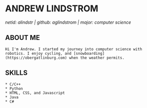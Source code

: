 # ANDREW LINDSTROM
_netid: alindstr | github: aglindstrom | major: computer science_

## ABOUT ME
    Hi I'm Andrew. I started my journey into computer science with robotics. I enjoy cycling, and [snowboarding](https://obergatlinburg.com) when the weather permits.

## SKILLS
    * C/C++
    * Python
    * HTML, CSS, and Javascript
    * Java
    * C#